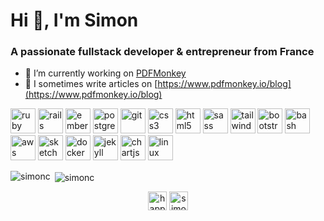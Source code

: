 # Hi 👋, I'm Simon

### A passionate fullstack developer & entrepreneur from France

* 🐒 I’m currently working on [PDFMonkey](https://www.pdfmonkey.io)
* 📝 I sometimes write articles on [https://www.pdfmonkey.io/blog](https://www.pdfmonkey.io/blog)

<p align="left">
  <img alt="ruby"       src="https://github.com/devicons/devicon/master/icons/ruby/ruby-original.svg" width="40" height="40"/>
  <img alt="rails"      src="https://github.com/devicons/devicon/master/icons/rails/rails-original-wordmark.svg" width="40" height="40"/>
  <img alt="ember"      src="https://github.com/devicons/devicon/master/icons/ember/ember-original-wordmark.svg" width="40" height="40"/>
  <img alt="postgresql" src="https://github.com/devicons/devicon/master/icons/postgresql/postgresql-original-wordmark.svg" width="40" height="40"/>
  <img alt="git"        src="https://www.vectorlogo.zone/logos/git-scm/git-scm-icon.svg" width="40" height="40"/>
  <img alt="css3"       src="https://github.com/devicons/devicon/master/icons/css3/css3-original-wordmark.svg" width="40" height="40"/>
  <img alt="html5"      src="https://github.com/devicons/devicon/master/icons/html5/html5-original-wordmark.svg" width="40" height="40"/>
  <img alt="sass"       src="https://github.com/devicons/devicon/master/icons/sass/sass-original.svg" width="40" height="40"/>
  <img alt="tailwind"   src="https://www.vectorlogo.zone/logos/tailwindcss/tailwindcss-icon.svg" width="40" height="40"/>
  <img alt="bootstrap"  src="https://github.com/devicons/devicon/master/icons/bootstrap/bootstrap-plain.svg" width="40" height="40"/>
  <img alt="bash"       src="https://www.vectorlogo.zone/logos/gnu_bash/gnu_bash-icon.svg" width="40" height="40"/>
  <img alt="aws"        src="https://github.com/devicons/devicon/master/icons/amazonwebservices/amazonwebservices-original-wordmark.svg" width="40" height="40"/>
  <img alt="sketch"     src="https://www.vectorlogo.zone/logos/sketchapp/sketchapp-icon.svg" width="40" height="40"/>
  <img alt="docker"     src="https://github.com/devicons/devicon/master/icons/docker/docker-original-wordmark.svg" width="40" height="40"/>
  <img alt="jekyll"     src="https://www.vectorlogo.zone/logos/jekyllrb/jekyllrb-icon.svg" width="40" height="40"/>
  <img alt="chartjs"    src="https://www.chartjs.org/media/logo-title.svg" width="40" height="40"/>
  <img alt="linux"      src="https://github.com/devicons/devicon/master/icons/linux/linux-original.svg" width="40" height="40"/>
</p>

<p><img alt="simonc" align="left" src="https://github-readme-stats.vercel.app/api/top-langs/?username=simonc&layout=compact&hide=html" /></p>
<p>&nbsp;<img alt="simonc" align="center" src="https://github-readme-stats.vercel.app/api?username=simonc&show_icons=true" /></p>

<p align="center">
  <a href="https://twitter.com/happynoff" target="blank"><img alt="happynoff" align="center" src="https://cdn.jsdelivr.net/npm/simple-icons@3.0.1/icons/twitter.svg" height="30" width="30" /></a>
  <a href="https://linkedin.com/in/simoncourtois" target="blank"><img alt="simoncourtois" align="center" src="https://cdn.jsdelivr.net/npm/simple-icons@3.0.1/icons/linkedin.svg" height="30" width="30" /></a>
</p>
